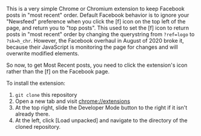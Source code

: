 This is a very simple Chrome or Chromium extension to keep Facebook posts in
"most recent" order. Default Facebook behavior is to ignore your "Newsfeed"
preference when you click the [f] icon on the top left of the page, and return
you to "top posts". This used to set the [f] icon to return posts in "most
recent" order by changing the querystring from `?ref=logo` to `?sk=h_chr`.
However, the Facebook overhaul in August of 2020 broke it, because their
JavaScript is monitoring the page for changes and will overwrite modified
elements.

So now, to get Most Recent posts, you need to click the extension's icon rather
than the [f] on the Facebook page.

To install the extension:
   1. `git clone` this repository
   2. Open a new tab and visit <chrome://extensions>
   3. At the top right, slide the Developer Mode button to the right if it isn't already there.
   4. At the left, click [Load unpacked] and navigate to the directory of the cloned repository.
